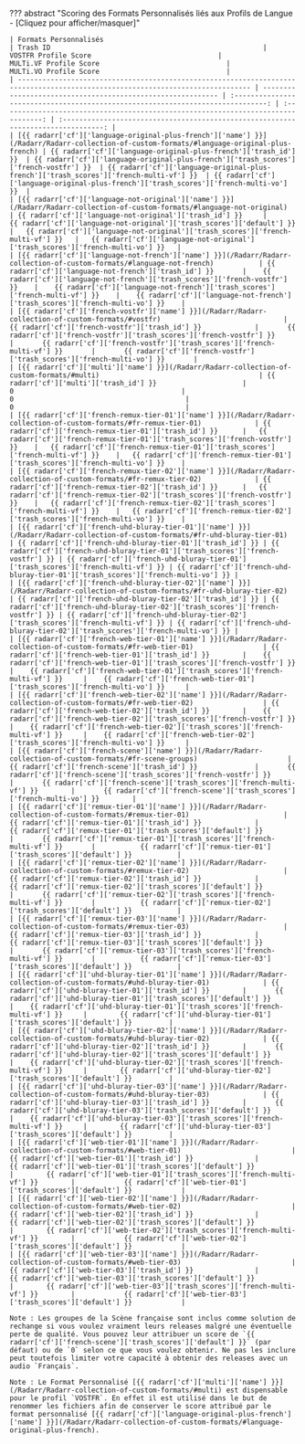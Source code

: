 ??? abstract "Scoring des Formats Personnalisés liés aux Profils de Langue - [Cliquez pour afficher/masquer]"

    | Formats Personnalisés                                                                                                           | Trash ID                                                    |                               VOSTFR Profile Score                               |                               MULTi.VF Profile Score                               |                               MULTi.VO Profile Score                               |
    | ------------------------------------------------------------------------------------------------------------------------------- | ----------------------------------------------------------- | :------------------------------------------------------------------------------: | :--------------------------------------------------------------------------------: | :--------------------------------------------------------------------------------: |
    | [{{ radarr['cf']['language-original-plus-french']['name'] }}](/Radarr/Radarr-collection-of-custom-formats/#language-original-plus-french) | {{ radarr['cf']['language-original-plus-french']['trash_id'] }}  | {{ radarr['cf']['language-original-plus-french']['trash_scores']['french-vostfr'] }}  | {{ radarr['cf']['language-original-plus-french']['trash_scores']['french-multi-vf'] }}  | {{ radarr['cf']['language-original-plus-french']['trash_scores']['french-multi-vo'] }}  |
    | [{{ radarr['cf']['language-not-original']['name'] }}](/Radarr/Radarr-collection-of-custom-formats/#language-not-original)       | {{ radarr['cf']['language-not-original']['trash_id'] }}     |      {{ radarr['cf']['language-not-original']['trash_scores']['default'] }}      |   {{ radarr['cf']['language-not-original']['trash_scores']['french-multi-vf'] }}   |   {{ radarr['cf']['language-not-original']['trash_scores']['french-multi-vo'] }}   |
    | [{{ radarr['cf']['language-not-french']['name'] }}](/Radarr/Radarr-collection-of-custom-formats/#language-not-french)           | {{ radarr['cf']['language-not-french']['trash_id'] }}       |    {{ radarr['cf']['language-not-french']['trash_scores']['french-vostfr'] }}    |    {{ radarr['cf']['language-not-french']['trash_scores']['french-multi-vf'] }}    |    {{ radarr['cf']['language-not-french']['trash_scores']['french-multi-vo'] }}    |
    | [{{ radarr['cf']['french-vostfr']['name'] }}](/Radarr/Radarr-collection-of-custom-formats/#vostfr)                              | {{ radarr['cf']['french-vostfr']['trash_id'] }}             |       {{ radarr['cf']['french-vostfr']['trash_scores']['french-vostfr'] }}       |       {{ radarr['cf']['french-vostfr']['trash_scores']['french-multi-vf'] }}       |       {{ radarr['cf']['french-vostfr']['trash_scores']['french-multi-vo'] }}       |
    | [{{ radarr['cf']['multi']['name'] }}](/Radarr/Radarr-collection-of-custom-formats/#multi)                                       | {{ radarr['cf']['multi']['trash_id'] }}                     |                                        0                                         |                                         0                                          |                                         0                                          |
    | [{{ radarr['cf']['french-remux-tier-01']['name'] }}](/Radarr/Radarr-collection-of-custom-formats/#fr-remux-tier-01)             | {{ radarr['cf']['french-remux-tier-01']['trash_id'] }}      |   {{ radarr['cf']['french-remux-tier-01']['trash_scores']['french-vostfr'] }}    |   {{ radarr['cf']['french-remux-tier-01']['trash_scores']['french-multi-vf'] }}    |   {{ radarr['cf']['french-remux-tier-01']['trash_scores']['french-multi-vo'] }}    |
    | [{{ radarr['cf']['french-remux-tier-02']['name'] }}](/Radarr/Radarr-collection-of-custom-formats/#fr-remux-tier-02)             | {{ radarr['cf']['french-remux-tier-02']['trash_id'] }}      |   {{ radarr['cf']['french-remux-tier-02']['trash_scores']['french-vostfr'] }}    |   {{ radarr['cf']['french-remux-tier-02']['trash_scores']['french-multi-vf'] }}    |   {{ radarr['cf']['french-remux-tier-02']['trash_scores']['french-multi-vo'] }}    |
    | [{{ radarr['cf']['french-uhd-bluray-tier-01']['name'] }}](/Radarr/Radarr-collection-of-custom-formats/#fr-uhd-bluray-tier-01)   | {{ radarr['cf']['french-uhd-bluray-tier-01']['trash_id'] }} | {{ radarr['cf']['french-uhd-bluray-tier-01']['trash_scores']['french-vostfr'] }} | {{ radarr['cf']['french-uhd-bluray-tier-01']['trash_scores']['french-multi-vf'] }} | {{ radarr['cf']['french-uhd-bluray-tier-01']['trash_scores']['french-multi-vo'] }} |
    | [{{ radarr['cf']['french-uhd-bluray-tier-02']['name'] }}](/Radarr/Radarr-collection-of-custom-formats/#fr-uhd-bluray-tier-02)   | {{ radarr['cf']['french-uhd-bluray-tier-02']['trash_id'] }} | {{ radarr['cf']['french-uhd-bluray-tier-02']['trash_scores']['french-vostfr'] }} | {{ radarr['cf']['french-uhd-bluray-tier-02']['trash_scores']['french-multi-vf'] }} | {{ radarr['cf']['french-uhd-bluray-tier-02']['trash_scores']['french-multi-vo'] }} |
    | [{{ radarr['cf']['french-web-tier-01']['name'] }}](/Radarr/Radarr-collection-of-custom-formats/#fr-web-tier-01)                 | {{ radarr['cf']['french-web-tier-01']['trash_id'] }}        |    {{ radarr['cf']['french-web-tier-01']['trash_scores']['french-vostfr'] }}     |    {{ radarr['cf']['french-web-tier-01']['trash_scores']['french-multi-vf'] }}     |    {{ radarr['cf']['french-web-tier-01']['trash_scores']['french-multi-vo'] }}     |
    | [{{ radarr['cf']['french-web-tier-02']['name'] }}](/Radarr/Radarr-collection-of-custom-formats/#fr-web-tier-02)                 | {{ radarr['cf']['french-web-tier-02']['trash_id'] }}        |    {{ radarr['cf']['french-web-tier-02']['trash_scores']['french-vostfr'] }}     |    {{ radarr['cf']['french-web-tier-02']['trash_scores']['french-multi-vf'] }}     |    {{ radarr['cf']['french-web-tier-02']['trash_scores']['french-multi-vo'] }}     |
    | [{{ radarr['cf']['french-scene']['name'] }}](/Radarr/Radarr-collection-of-custom-formats/#fr-scene-groups)                      | {{ radarr['cf']['french-scene']['trash_id'] }}              |       {{ radarr['cf']['french-scene']['trash_scores']['french-vostfr'] }}        |       {{ radarr['cf']['french-scene']['trash_scores']['french-multi-vf'] }}        |       {{ radarr['cf']['french-scene']['trash_scores']['french-multi-vo'] }}        |
    | [{{ radarr['cf']['remux-tier-01']['name'] }}](/Radarr/Radarr-collection-of-custom-formats/#remux-tier-01)                       | {{ radarr['cf']['remux-tier-01']['trash_id'] }}             |          {{ radarr['cf']['remux-tier-01']['trash_scores']['default'] }}          |       {{ radarr['cf']['remux-tier-01']['trash_scores']['french-multi-vf'] }}       |           {{ radarr['cf']['remux-tier-01']['trash_scores']['default'] }}           |
    | [{{ radarr['cf']['remux-tier-02']['name'] }}](/Radarr/Radarr-collection-of-custom-formats/#remux-tier-02)                       | {{ radarr['cf']['remux-tier-02']['trash_id'] }}             |          {{ radarr['cf']['remux-tier-02']['trash_scores']['default'] }}          |       {{ radarr['cf']['remux-tier-02']['trash_scores']['french-multi-vf'] }}       |           {{ radarr['cf']['remux-tier-02']['trash_scores']['default'] }}           |
    | [{{ radarr['cf']['remux-tier-03']['name'] }}](/Radarr/Radarr-collection-of-custom-formats/#remux-tier-03)                       | {{ radarr['cf']['remux-tier-03']['trash_id'] }}             |          {{ radarr['cf']['remux-tier-03']['trash_scores']['default'] }}          |       {{ radarr['cf']['remux-tier-03']['trash_scores']['french-multi-vf'] }}       |           {{ radarr['cf']['remux-tier-03']['trash_scores']['default'] }}           |
    | [{{ radarr['cf']['uhd-bluray-tier-01']['name'] }}](/Radarr/Radarr-collection-of-custom-formats/#uhd-bluray-tier-01)             | {{ radarr['cf']['uhd-bluray-tier-01']['trash_id'] }}        |       {{ radarr['cf']['uhd-bluray-tier-01']['trash_scores']['default'] }}        |    {{ radarr['cf']['uhd-bluray-tier-01']['trash_scores']['french-multi-vf'] }}     |        {{ radarr['cf']['uhd-bluray-tier-01']['trash_scores']['default'] }}         |
    | [{{ radarr['cf']['uhd-bluray-tier-02']['name'] }}](/Radarr/Radarr-collection-of-custom-formats/#uhd-bluray-tier-02)             | {{ radarr['cf']['uhd-bluray-tier-02']['trash_id'] }}        |       {{ radarr['cf']['uhd-bluray-tier-02']['trash_scores']['default'] }}        |    {{ radarr['cf']['uhd-bluray-tier-02']['trash_scores']['french-multi-vf'] }}     |        {{ radarr['cf']['uhd-bluray-tier-02']['trash_scores']['default'] }}         |
    | [{{ radarr['cf']['uhd-bluray-tier-03']['name'] }}](/Radarr/Radarr-collection-of-custom-formats/#uhd-bluray-tier-03)             | {{ radarr['cf']['uhd-bluray-tier-03']['trash_id'] }}        |       {{ radarr['cf']['uhd-bluray-tier-03']['trash_scores']['default'] }}        |    {{ radarr['cf']['uhd-bluray-tier-03']['trash_scores']['french-multi-vf'] }}     |        {{ radarr['cf']['uhd-bluray-tier-03']['trash_scores']['default'] }}         |
    | [{{ radarr['cf']['web-tier-01']['name'] }}](/Radarr/Radarr-collection-of-custom-formats/#web-tier-01)                           | {{ radarr['cf']['web-tier-01']['trash_id'] }}               |           {{ radarr['cf']['web-tier-01']['trash_scores']['default'] }}           |        {{ radarr['cf']['web-tier-01']['trash_scores']['french-multi-vf'] }}        |            {{ radarr['cf']['web-tier-01']['trash_scores']['default'] }}            |
    | [{{ radarr['cf']['web-tier-02']['name'] }}](/Radarr/Radarr-collection-of-custom-formats/#web-tier-02)                           | {{ radarr['cf']['web-tier-02']['trash_id'] }}               |           {{ radarr['cf']['web-tier-02']['trash_scores']['default'] }}           |        {{ radarr['cf']['web-tier-02']['trash_scores']['french-multi-vf'] }}        |            {{ radarr['cf']['web-tier-02']['trash_scores']['default'] }}            |
    | [{{ radarr['cf']['web-tier-03']['name'] }}](/Radarr/Radarr-collection-of-custom-formats/#web-tier-03)                           | {{ radarr['cf']['web-tier-03']['trash_id'] }}               |           {{ radarr['cf']['web-tier-03']['trash_scores']['default'] }}           |        {{ radarr['cf']['web-tier-03']['trash_scores']['french-multi-vf'] }}        |            {{ radarr['cf']['web-tier-03']['trash_scores']['default'] }}            |

    Note : Les groupes de la Scène française sont inclus comme solution de rechange si vous voulez vraiment leurs releases malgré une éventuelle perte de qualité. Vous pouvez leur attribuer un score de `{{ radarr['cf']['french-scene']['trash_scores']['default'] }}` (par défaut) ou de `0` selon ce que vous voulez obtenir. Ne pas les inclure peut toutefois limiter votre capacité à obtenir des releases avec un audio `Français`.

    Note : Le Format Personnalisé [{{ radarr['cf']['multi']['name'] }}](/Radarr/Radarr-collection-of-custom-formats/#multi) est dispensable pour le profil `VOSTFR`. En effet il est utilisé dans le but de renommer les fichiers afin de conserver le score attribué par le format personnalisé [{{ radarr['cf']['language-original-plus-french']['name'] }}](/Radarr/Radarr-collection-of-custom-formats/#language-original-plus-french).
